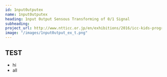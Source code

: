 ```yaml
---
id: 1nput0utputex
name: 1nput0utputex
heading: 1nput 0utput Sensous Transforming of 0/1 Signal
subheading: 
project_url: http://www.ntticc.or.jp/en/exhibitions/2016/icc-kids-program-2016-media-art-as-an-awareness-filter/
image: "/images/1nput0utput_ex_t.png"
---
```


## TEST
 * hi
 * all
